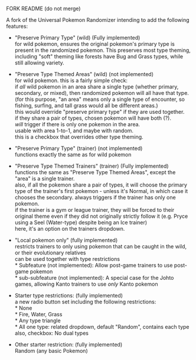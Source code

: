 FORK README (do not merge)

A fork of the Universal Pokemon Randomizer intending to add the following features:  

 * "Preserve Primary Type" (wild) (Fully implemented)  
     for wild pokemon, ensures the original pokemon's primary type is present in the randomized pokemon. This preserves most type theming, including "soft" theming like forests have Bug and Grass types, while still allowing variety.  

 * "Preserve Type Themed Areas" (wild) (not implemented)  
     for wild pokemon. this is a fairly simple check:  
     if *all* wild pokemon in an area share a single type (whether primary, secondary, or mixed), then randomized pokemon will all have that type.  
     (for this purpose, "an area" means only a single type of encounter, so fishing, surfing, and tall grass would all be different areas.)  
     this would override "preserve primary type" if they are used together.  
     if they share a pair of types, chosen pokemon will have both (?).  
     *will* trigger if there is only one pokemon in the area.  
     usable with area 1-to-1, and maybe with random.  
     this is a checkbox that overrides other type theming.

 * "Preserve Primary Type" (trainer) (not implemented)  
     functions exactly the same as for wild pokemon

 * "Preserve Type Themed Trainers" (trainer) (Fully implemented)  
     functions the same as "Preserve Type Themed Areas", except the "area" is a single trainer.  
     also, if all the pokemon share a pair of types, it will choose the primary type of the trainer's first pokemon - unless it's Normal, in which case it chooses the secondary.
     always triggers if the trainer has only one pokemon.  
     if the trainer is a gym or league trainer, they will be forced to their original theme even if they did not originally strictly follow it (e.g. Pryce using a Seel (Water-type) despite being an Ice trainer)  
     here, it's an option on the trainers dropdown.

 * "Local pokemon only" (fully implemented)  
     restricts trainers to only using pokemon that can be caught in the wild, or their evolutionary relatives  
     can be used together with type restrictions  
          * Subfeature (not implemented): Allow post-game trainers to use post-game pokemon  
          * sub-subfeature (not implemented): A special case for the Johto games, allowing Kanto trainers to use *only* Kanto pokemon  

 * Starter type restrictions: (fully implemented)  
     a new radio button set including the following restrictions:  
          * None  
          * Fire, Water, Grass  
          * Any type triangle  
          * All one type: related dropdown, default "Random", contains each type  
     also, checkbox: No dual types
     
 * Other starter restriction: (fully implemented)  
     Random (any basic Pokemon)
